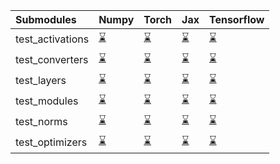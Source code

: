 | Submodules       | Numpy                                                                                                                           | Torch                                                                                                                           | Jax                                                                                                                             | Tensorflow                                                                                                                      |
|:-----------------|:--------------------------------------------------------------------------------------------------------------------------------|:--------------------------------------------------------------------------------------------------------------------------------|:--------------------------------------------------------------------------------------------------------------------------------|:--------------------------------------------------------------------------------------------------------------------------------|
| test_activations | <a href="https://github.com/unifyai/ivy/runs/7938484505?check_suite_focus=true" rel="noopener noreferrer" target="_blank">⌛</a> | <a href="https://github.com/unifyai/ivy/runs/7938484674?check_suite_focus=true" rel="noopener noreferrer" target="_blank">⌛</a> | <a href="https://github.com/unifyai/ivy/runs/7938484874?check_suite_focus=true" rel="noopener noreferrer" target="_blank">⌛</a> | <a href="https://github.com/unifyai/ivy/runs/7938485009?check_suite_focus=true" rel="noopener noreferrer" target="_blank">⌛</a> |
| test_converters  | <a href="https://github.com/unifyai/ivy/runs/7938484537?check_suite_focus=true" rel="noopener noreferrer" target="_blank">⌛</a> | <a href="https://github.com/unifyai/ivy/runs/7938484707?check_suite_focus=true" rel="noopener noreferrer" target="_blank">⌛</a> | <a href="https://github.com/unifyai/ivy/runs/7938484900?check_suite_focus=true" rel="noopener noreferrer" target="_blank">⌛</a> | <a href="https://github.com/unifyai/ivy/runs/7938485029?check_suite_focus=true" rel="noopener noreferrer" target="_blank">⌛</a> |
| test_layers      | <a href="https://github.com/unifyai/ivy/runs/7938484555?check_suite_focus=true" rel="noopener noreferrer" target="_blank">⌛</a> | <a href="https://github.com/unifyai/ivy/runs/7938484737?check_suite_focus=true" rel="noopener noreferrer" target="_blank">⌛</a> | <a href="https://github.com/unifyai/ivy/runs/7938484921?check_suite_focus=true" rel="noopener noreferrer" target="_blank">⌛</a> | <a href="https://github.com/unifyai/ivy/runs/7938485059?check_suite_focus=true" rel="noopener noreferrer" target="_blank">⌛</a> |
| test_modules     | <a href="https://github.com/unifyai/ivy/runs/7938484583?check_suite_focus=true" rel="noopener noreferrer" target="_blank">⌛</a> | <a href="https://github.com/unifyai/ivy/runs/7938484770?check_suite_focus=true" rel="noopener noreferrer" target="_blank">⌛</a> | <a href="https://github.com/unifyai/ivy/runs/7938484935?check_suite_focus=true" rel="noopener noreferrer" target="_blank">⌛</a> | <a href="https://github.com/unifyai/ivy/runs/7938485076?check_suite_focus=true" rel="noopener noreferrer" target="_blank">⌛</a> |
| test_norms       | <a href="https://github.com/unifyai/ivy/runs/7938484614?check_suite_focus=true" rel="noopener noreferrer" target="_blank">⌛</a> | <a href="https://github.com/unifyai/ivy/runs/7938484812?check_suite_focus=true" rel="noopener noreferrer" target="_blank">⌛</a> | <a href="https://github.com/unifyai/ivy/runs/7938484951?check_suite_focus=true" rel="noopener noreferrer" target="_blank">⌛</a> | <a href="https://github.com/unifyai/ivy/runs/7938485087?check_suite_focus=true" rel="noopener noreferrer" target="_blank">⌛</a> |
| test_optimizers  | <a href="https://github.com/unifyai/ivy/runs/7938484644?check_suite_focus=true" rel="noopener noreferrer" target="_blank">⌛</a> | <a href="https://github.com/unifyai/ivy/runs/7938484844?check_suite_focus=true" rel="noopener noreferrer" target="_blank">⌛</a> | <a href="https://github.com/unifyai/ivy/runs/7938484978?check_suite_focus=true" rel="noopener noreferrer" target="_blank">⌛</a> | <a href="https://github.com/unifyai/ivy/runs/7938485104?check_suite_focus=true" rel="noopener noreferrer" target="_blank">⌛</a> |